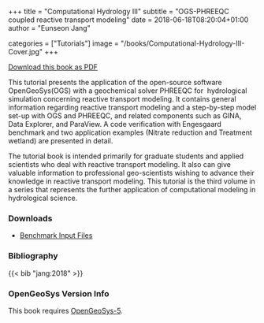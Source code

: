 +++
title = "Computational Hydrology III"
subtitle = "OGS-PHREEQC coupled reactive transport modeling"
date = 2018-06-18T08:20:04+01:00
author = "Eunseon Jang"

categories = ["Tutorials"]
image = "/books/Computational-Hydrology-III-Cover.jpg"
+++

[<i class="far fa-file-pdf"></i> Download this book as PDF](https://minio.ufz.de/ogs/public/web/Books/Computational-Hydrology-III/Computational-Hydrology-III.pdf)

This tutorial presents the application of the open-source software OpenGeoSys(OGS) with a geochemical solver PHREEQC for ​
​hydrological simulation concerning reactive transport modeling. It contains general information regarding reactive transport modeling and a step-by-step model set-up with OGS and PHREEQC, and related components such as GINA, Data Explorer, and ParaView. A code verification with Engesgaard benchmark and two application examples (Nitrate reduction and Treatment wetland) are presented in detail.

The tutorial book is intended primarily for graduate students and applied scientists who deal with reactive transport modeling. It also can give valuable information to professional geo-scientists wishing to advance their knowledge in reactive transport modeling. This tutorial is the third volume in a series that represents the further application of computational modeling in hydrological science.

<div class='note clear-both'>

### <i class="far fa-download"></i> Downloads

- [<i class="far fa-file-archive"></i> Benchmark Input Files](https://minio.ufz.de/ogs/public/web/Books/Computational-Hydrology-III/Computational-Hydrology-III-Files.zip)

</div>

<div class='note'>

### <i class="far fa-book"></i> Bibliography

{{< bib "jang:2018" >}}
</div>

<div class='note'>

### <i class="far fa-code-branch"></i> OpenGeoSys Version Info

This book requires [OpenGeoSys-5](/ogs-5/).
</div>
